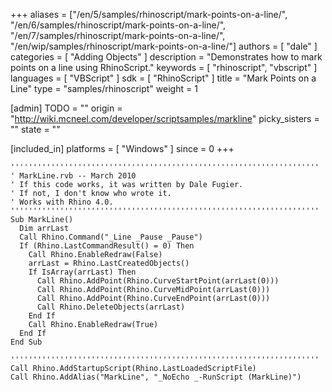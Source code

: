 +++
aliases = ["/en/5/samples/rhinoscript/mark-points-on-a-line/", "/en/6/samples/rhinoscript/mark-points-on-a-line/", "/en/7/samples/rhinoscript/mark-points-on-a-line/", "/en/wip/samples/rhinoscript/mark-points-on-a-line/"]
authors = [ "dale" ]
categories = [ "Adding Objects" ]
description = "Demonstrates how to mark points on a line using RhinoScript."
keywords = [ "rhinoscript", "vbscript" ]
languages = [ "VBScript" ]
sdk = [ "RhinoScript" ]
title = "Mark Points on a Line"
type = "samples/rhinoscript"
weight = 1

[admin]
TODO = ""
origin = "http://wiki.mcneel.com/developer/scriptsamples/markline"
picky_sisters = ""
state = ""

[included_in]
platforms = [ "Windows" ]
since = 0
+++

```vbnet
'''''''''''''''''''''''''''''''''''''''''''''''''''''''''''''''''''''
' MarkLine.rvb -- March 2010
' If this code works, it was written by Dale Fugier.
' If not, I don't know who wrote it.
' Works with Rhino 4.0.
'''''''''''''''''''''''''''''''''''''''''''''''''''''''''''''''''''''
Sub MarkLine()
  Dim arrLast
  Call Rhino.Command("_Line _Pause _Pause")
  If (Rhino.LastCommandResult() = 0) Then
    Call Rhino.EnableRedraw(False)
    arrLast = Rhino.LastCreatedObjects()
    If IsArray(arrLast) Then
      Call Rhino.AddPoint(Rhino.CurveStartPoint(arrLast(0)))
      Call Rhino.AddPoint(Rhino.CurveMidPoint(arrLast(0)))
      Call Rhino.AddPoint(Rhino.CurveEndPoint(arrLast(0)))
      Call Rhino.DeleteObjects(arrLast)
    End If
    Call Rhino.EnableRedraw(True)
  End If
End Sub

'''''''''''''''''''''''''''''''''''''''''''''''''''''''''''''''''''''
Call Rhino.AddStartupScript(Rhino.LastLoadedScriptFile)
Call Rhino.AddAlias("MarkLine", "_NoEcho _-RunScript (MarkLine)")
```
